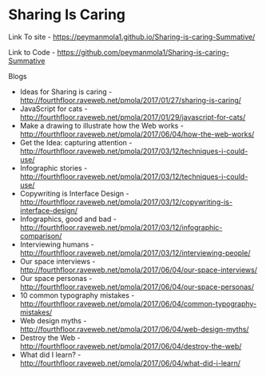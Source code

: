 # Sharing Is Caring

Link To site - https://peymanmola1.github.io/Sharing-is-caring-Summative/

Link to Code - https://github.com/peymanmola1/Sharing-is-caring-Summative

Blogs

* Ideas for Sharing is caring - http://fourthfloor.raveweb.net/pmola/2017/01/27/sharing-is-caring/
* JavaScript for cats - http://fourthfloor.raveweb.net/pmola/2017/01/29/javascript-for-cats/
* Make a drawing to illustrate how the Web works - http://fourthfloor.raveweb.net/pmola/2017/06/04/how-the-web-works/
* Get the Idea: capturing attention - http://fourthfloor.raveweb.net/pmola/2017/03/12/techniques-i-could-use/
* Infographic stories - http://fourthfloor.raveweb.net/pmola/2017/03/12/techniques-i-could-use/
* Copywriting is Interface Design - http://fourthfloor.raveweb.net/pmola/2017/03/12/copywriting-is-interface-design/
* Infographics, good and bad - http://fourthfloor.raveweb.net/pmola/2017/03/12/infographic-comparison/
* Interviewing humans - http://fourthfloor.raveweb.net/pmola/2017/03/12/interviewing-people/
* Our space interviews - http://fourthfloor.raveweb.net/pmola/2017/06/04/our-space-interviews/
* Our space personas - http://fourthfloor.raveweb.net/pmola/2017/06/04/our-space-personas/
* 10 common typography mistakes - http://fourthfloor.raveweb.net/pmola/2017/06/04/common-typography-mistakes/
* Web design myths - http://fourthfloor.raveweb.net/pmola/2017/06/04/web-design-myths/
* Destroy the Web - http://fourthfloor.raveweb.net/pmola/2017/06/04/destroy-the-web/
* What did I learn? - http://fourthfloor.raveweb.net/pmola/2017/06/04/what-did-i-learn/







 
 
 
 
 
 
 
 
 
 
 
 
 
 

